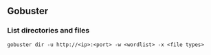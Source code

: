 ## Gobuster

### List directories and files

```gobuster dir -u http://<ip>:<port> -w <wordlist> -x <file types>```
